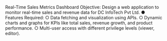 Real-Time Sales Metrics Dashboard
Objective: Design a web application to monitor real-time sales and revenue data for DC
InfoTech Pvt Ltd.
● Features Required:
○ Data fetching and visualization using APIs.
○ Dynamic charts and graphs for KPIs like total sales, revenue growth, and
product performance.
○ Multi-user access with different privilege levels (viewer, editor).
